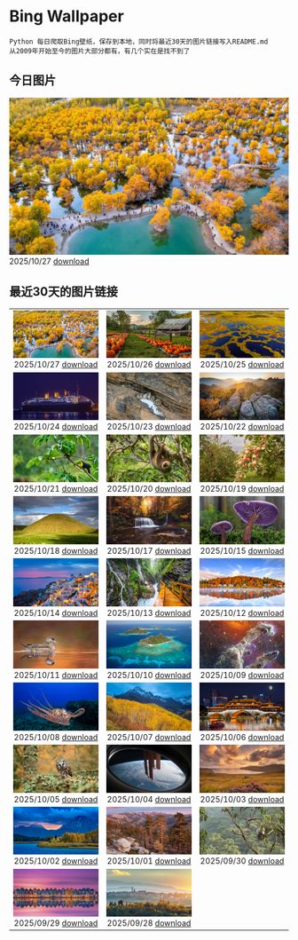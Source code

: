 # Bing Wallpaper

```
Python 每日爬取Bing壁纸，保存到本地，同时将最近30天的图片链接写入README.md
从2009年开始至今的图片大部分都有，有几个实在是找不到了
```



## 今日图片


![](./images/2025/10/27/AutumnColorY25_ZH-CN1551135398_1920x1080_2025-10-27.jpg)2025/10/27 [download](./images/2025/10/27/AutumnColorY25_ZH-CN1551135398_1920x1080_2025-10-27.jpg)

## 最近30天的图片链接


|      |      |      |
| :----: | :----: | :----: |
|![](./images/2025/10/27/AutumnColorY25_ZH-CN1551135398_1920x1080_2025-10-27.jpg)2025/10/27 [download](./images/2025/10/27/AutumnColorY25_ZH-CN1551135398_1920x1080_2025-10-27.jpg)|![](./images/2025/10/26/PumpkinFarm_ZH-CN1232784365_1920x1080_2025-10-26.jpg)2025/10/26 [download](./images/2025/10/26/PumpkinFarm_ZH-CN1232784365_1920x1080_2025-10-26.jpg)|![](./images/2025/10/25/MartimoaapaFinland_ZH-CN1066271356_1920x1080_2025-10-25.jpg)2025/10/25 [download](./images/2025/10/25/MartimoaapaFinland_ZH-CN1066271356_1920x1080_2025-10-25.jpg)|
|![](./images/2025/10/24/QueenMary_ZH-CN0468294074_1920x1080_2025-10-24.jpg)2025/10/24 [download](./images/2025/10/24/QueenMary_ZH-CN0468294074_1920x1080_2025-10-24.jpg)|![](./images/2025/10/23/SnowLeopard_ZH-CN6644701381_1920x1080_2025-10-23.jpg)2025/10/23 [download](./images/2025/10/23/SnowLeopard_ZH-CN6644701381_1920x1080_2025-10-23.jpg)|![](./images/2025/10/22/BulgariaRocks_ZH-CN0234903972_1920x1080_2025-10-22.jpg)2025/10/22 [download](./images/2025/10/22/BulgariaRocks_ZH-CN0234903972_1920x1080_2025-10-22.jpg)|
|![](./images/2025/10/21/ToucanForest_ZH-CN0072036253_1920x1080_2025-10-21.jpg)2025/10/21 [download](./images/2025/10/21/ToucanForest_ZH-CN0072036253_1920x1080_2025-10-21.jpg)|![](./images/2025/10/20/HoffmansSloth_ZH-CN7563408641_1920x1080_2025-10-20.jpg)2025/10/20 [download](./images/2025/10/20/HoffmansSloth_ZH-CN7563408641_1920x1080_2025-10-20.jpg)|![](./images/2025/10/19/AppleHarvest_ZH-CN7317228007_1920x1080_2025-10-19.jpg)2025/10/19 [download](./images/2025/10/19/AppleHarvest_ZH-CN7317228007_1920x1080_2025-10-19.jpg)|
|![](./images/2025/10/18/SilburyHill_ZH-CN6666447580_1920x1080_2025-10-18.jpg)2025/10/18 [download](./images/2025/10/18/SilburyHill_ZH-CN6666447580_1920x1080_2025-10-18.jpg)|![](./images/2025/10/17/RockRiverFalls_ZH-CN6532185546_1920x1080_2025-10-17.jpg)2025/10/17 [download](./images/2025/10/17/RockRiverFalls_ZH-CN6532185546_1920x1080_2025-10-17.jpg)|![](./images/2025/10/15/AmethystLaccaria_ZH-CN0643667280_1920x1080_2025-10-15.jpg)2025/10/15 [download](./images/2025/10/15/AmethystLaccaria_ZH-CN0643667280_1920x1080_2025-10-15.jpg)|
|![](./images/2025/10/14/OiaSantorini_ZH-CN0531650189_1920x1080_2025-10-14.jpg)2025/10/14 [download](./images/2025/10/14/OiaSantorini_ZH-CN0531650189_1920x1080_2025-10-14.jpg)|![](./images/2025/10/13/HinterseeWaterfall_ZH-CN0432994081_1920x1080_2025-10-13.jpg)2025/10/13 [download](./images/2025/10/13/HinterseeWaterfall_ZH-CN0432994081_1920x1080_2025-10-13.jpg)|![](./images/2025/10/12/SaranacLake_ZH-CN0224689397_1920x1080_2025-10-12.jpg)2025/10/12 [download](./images/2025/10/12/SaranacLake_ZH-CN0224689397_1920x1080_2025-10-12.jpg)|
|![](./images/2025/10/11/WoodDuckHen_ZH-CN9558916773_1920x1080_2025-10-11.jpg)2025/10/11 [download](./images/2025/10/11/WoodDuckHen_ZH-CN9558916773_1920x1080_2025-10-11.jpg)|![](./images/2025/10/10/MonurikiFiji_ZH-CN9178115886_1920x1080_2025-10-10.jpg)2025/10/10 [download](./images/2025/10/10/MonurikiFiji_ZH-CN9178115886_1920x1080_2025-10-10.jpg)|![](./images/2025/10/09/WebbPillars_ZH-CN9054137596_1920x1080_2025-10-09.jpg)2025/10/09 [download](./images/2025/10/09/WebbPillars_ZH-CN9054137596_1920x1080_2025-10-09.jpg)|
|![](./images/2025/10/08/OctopusCyanea_ZH-CN8948609460_1920x1080_2025-10-08.jpg)2025/10/08 [download](./images/2025/10/08/OctopusCyanea_ZH-CN8948609460_1920x1080_2025-10-08.jpg)|![](./images/2025/10/07/RidgwayAspens_ZH-CN8735375502_1920x1080_2025-10-07.jpg)2025/10/07 [download](./images/2025/10/07/RidgwayAspens_ZH-CN8735375502_1920x1080_2025-10-07.jpg)|![](./images/2025/10/06/AnshunBridge_ZH-CN8392458102_1920x1080_2025-10-06.jpg)2025/10/06 [download](./images/2025/10/06/AnshunBridge_ZH-CN8392458102_1920x1080_2025-10-06.jpg)|
|![](./images/2025/10/05/TeacherOwl_ZH-CN8289875605_1920x1080_2025-10-05.jpg)2025/10/05 [download](./images/2025/10/05/TeacherOwl_ZH-CN8289875605_1920x1080_2025-10-05.jpg)|![](./images/2025/10/04/DragonEndeavour_ZH-CN8160066040_1920x1080_2025-10-04.jpg)2025/10/04 [download](./images/2025/10/04/DragonEndeavour_ZH-CN8160066040_1920x1080_2025-10-04.jpg)|![](./images/2025/10/03/SkyeHeather_ZH-CN2820283990_1920x1080_2025-10-03.jpg)2025/10/03 [download](./images/2025/10/03/SkyeHeather_ZH-CN2820283990_1920x1080_2025-10-03.jpg)|
|![](./images/2025/10/02/OxbowBend_ZH-CN7211791969_1920x1080_2025-10-02.jpg)2025/10/02 [download](./images/2025/10/02/OxbowBend_ZH-CN7211791969_1920x1080_2025-10-02.jpg)|![](./images/2025/10/01/YosemiteClark_ZH-CN7179533292_1920x1080_2025-10-01.jpg)2025/10/01 [download](./images/2025/10/01/YosemiteClark_ZH-CN7179533292_1920x1080_2025-10-01.jpg)|![](./images/2025/09/30/EucalyptusKoala_ZH-CN6942451940_1920x1080_2025-09-30.jpg)2025/09/30 [download](./images/2025/09/30/EucalyptusKoala_ZH-CN6942451940_1920x1080_2025-09-30.jpg)|
|![](./images/2025/09/29/HoutenHouses_ZH-CN6776452438_1920x1080_2025-09-29.jpg)2025/09/29 [download](./images/2025/09/29/HoutenHouses_ZH-CN6776452438_1920x1080_2025-09-29.jpg)|![](./images/2025/09/28/PienzaItaly_ZH-CN6564335348_1920x1080_2025-09-28.jpg)2025/09/28 [download](./images/2025/09/28/PienzaItaly_ZH-CN6564335348_1920x1080_2025-09-28.jpg)|

